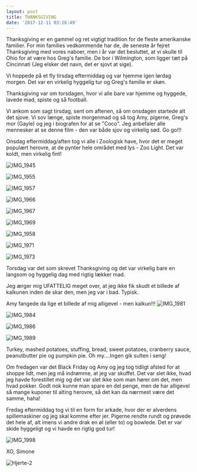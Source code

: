 ```yaml
---
layout: post
title: THANKSGIVING
date: '2017-12-11 03:26:49'
---
```


Thanksgiving er en gammel og ret vigtigt tradition for de fleste amerikanske familier. For min families vedkommende har de, de seneste år fejret Thanksgiving med vores naboer, men i år var det besluttet, at vi skulle til Ohio for at være hos Greg's familie. De bor i Wilmington, som ligger tæt på Cincinnati (Jeg elsker det navn, det er sjovt at sige). 

Vi hoppede på et fly tirsdag eftermiddag og var hjemme igen lørdag morgen. 
Det var en virkelig hyggelig tur og Greg's familie er skøn. 

Thanksgiving var om torsdagen, hvor vi alle bare var hjemme og hyggede, lavede mad, spiste og så football. 

Vi ankom som sagt tirsdag, sent om aftenen, så om onsdagen startede alt det sjove. 
Vi sov længe, spiste morgenmad og så tog Amy, pigerne, Greg's mor (Gayle) og jeg i biografen for at se "Coco". Jeg anbefaler alle mennesker at se denne film - den var både sjov og virkelig sød. Go go!!!

Onsdag eftermiddag/aften tog vi alle i Zoologisk have, hvor det er meget populært herovre, at de pynter hele området med lys - Zoo Light.
Det var koldt, men virkelig fint!

![IMG_1945](/content/images/2017/12/IMG_1945.JPG)

![IMG_1955](/content/images/2017/12/IMG_1955.JPG)

![IMG_1957](/content/images/2017/12/IMG_1957.JPG)

![IMG_1966](/content/images/2017/12/IMG_1966.JPG)

![IMG_1967](/content/images/2017/12/IMG_1967.JPG)

![IMG_1969](/content/images/2017/12/IMG_1969.JPG)

![IMG_1958](/content/images/2017/12/IMG_1958.JPG)

![IMG_1971](/content/images/2017/12/IMG_1971.JPG)

![IMG_1973](/content/images/2017/12/IMG_1973.JPG)

Torsdag var det som skrevet Thanksgiving og det var virkelig bare en langsom og hyggelig dag med rigtig lækker mad. 

Jeg ærger mig UFATTELIG meget over, at jeg ikke fik skudt et billede af kalkunen inden de skar den, men jeg var i bad. Typisk.

Amy fangede da lige et billede af mig alligevel - men kalkun!!!
![IMG_1981](/content/images/2017/12/IMG_1981.JPG)

![IMG_1984](/content/images/2017/12/IMG_1984.JPG)

![IMG_1986](/content/images/2017/12/IMG_1986.JPG)

![IMG_1989](/content/images/2017/12/IMG_1989.JPG)

Turkey, mashed potatoes, stuffing, bread, sweet potatoes, cranberry sauce, peanutbutter pie og pumpkin pie. Oh my....Ingen gik sulten i seng!

Om fredagen var det Black Friday og Amy og jeg tog tidligt afsted for at shoppe lidt, men jeg må indrømme, at jeg var skuffet. Det var slet ikke, hvad jeg havde forestillet mig og det var slet ikke som man hører om det, men hvad pokker. 
Godt nok kunne man spare en del penge, men de har alligevel så mange kuponer til alting herovre, så det kan da nærmest være det samme, haha!

Fredag eftermiddag tog vi til en form for arkade, hvor der er alverdens spillemaskiner og jeg skal komme efter jer. Pigerne rendte rundt og prøvede det hele af, alt imens vi andre drak en øl (eller to) og bowlede. Det er var skide hyggeligt og vi havde en rigtig god tur!

![IMG_1998](/content/images/2017/12/IMG_1998.JPG)

XO, Simone

![Hjerte-2](/content/images/2017/12/Hjerte-2.jpg)

